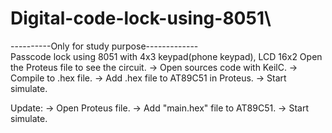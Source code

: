 # Digital-code-lock-using-8051\
----------Only for study purpose-------------\
Passcode lock using 8051 with 4x3 keypad(phone keypad), LCD 16x2
Open the Proteus file to see the circuit.
-> Open sources code with KeilC.
-> Compile to .hex file.
-> Add .hex file to AT89C51 in Proteus.
-> Start simulate.

Update:
-> Open Proteus file.
-> Add "main.hex" file to AT89C51.
-> Start simulate.
